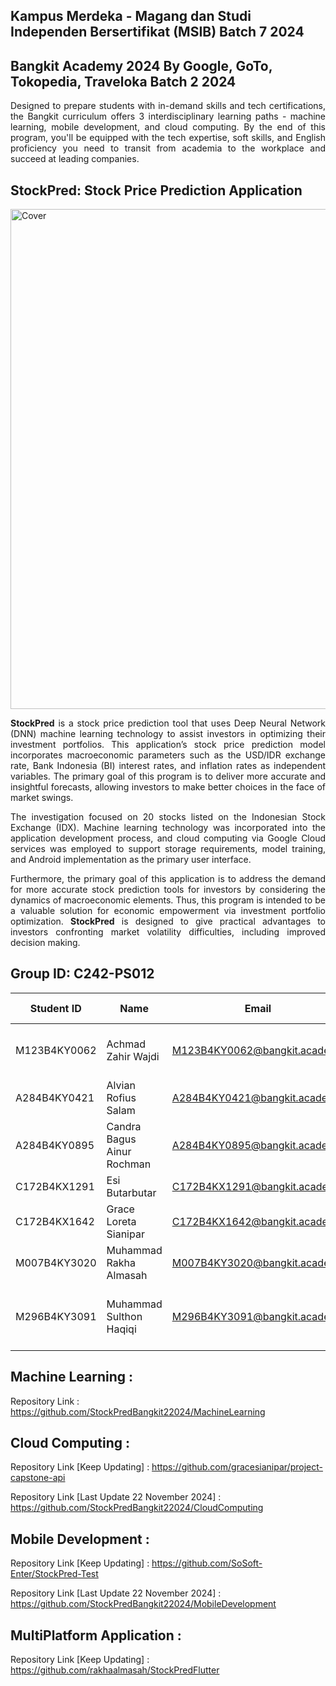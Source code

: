 ## Kampus Merdeka - Magang dan Studi Independen Bersertifikat (MSIB) Batch 7 2024

## Bangkit Academy 2024 By Google, GoTo, Tokopedia, Traveloka Batch 2 2024

<div align="justify">

Designed to prepare students with in-demand skills and tech certifications, the Bangkit curriculum offers 3 interdisciplinary learning paths - machine learning, mobile development, and cloud computing. By the end of this program, you'll be equipped with the tech expertise, soft skills, and English proficiency you need to transit from academia to the workplace and succeed at leading companies.

</div>


## StockPred: Stock Price Prediction Application
<img src="https://raw.githubusercontent.com/StockPredBangkit22024/asset/main/Team%20C242-PS012_Slide%20Presentation.pptx_page-0001.jpg" alt="Cover" width="800">

<div align="justify">

**StockPred** is a stock price prediction tool that uses Deep Neural Network (DNN) machine learning technology to assist investors in optimizing their investment portfolios. This application’s stock price prediction model incorporates macroeconomic parameters such as the USD/IDR exchange rate, Bank Indonesia (BI) interest rates, and inflation rates as independent variables. The primary goal of this program is to deliver more accurate and insightful forecasts, allowing investors to make better choices in the face of market swings.

The investigation focused on 20 stocks listed on the Indonesian Stock Exchange (IDX). Machine learning technology was incorporated into the application development process, and cloud computing via Google Cloud services was employed to support storage requirements, model training, and Android implementation as the primary user interface. 

Furthermore, the primary goal of this application is to address the demand for more accurate stock prediction tools for investors by considering the dynamics of macroeconomic elements. Thus, this program is intended to be a valuable solution for economic empowerment via investment portfolio optimization. **StockPred** is designed to give practical advantages to investors confronting market volatility difficulties, including improved decision making.

</div>



## Group ID: C242-PS012

| **Student ID**    | **Name**                     | **Email**                       | **Learning Path**       | **University**                                   |
|--------------------|------------------------------|----------------------------------|--------------------------|-------------------------------------------------|
| M123B4KY0062       | Achmad Zahir Wajdi          | M123B4KY0062@bangkit.academy    | Machine Learning         | Politeknik Elektronika Negeri Surabaya          |
| A284B4KY0421       | Alvian Rofius Salam         | A284B4KY0421@bangkit.academy    | Mobile Development       | Universitas Negeri Surabaya                     |
| A284B4KY0895       | Candra Bagus Ainur Rochman  | A284B4KY0895@bangkit.academy    | Mobile Development       | Universitas Negeri Surabaya                     |
| C172B4KX1291       | Esi Butarbutar              | C172B4KX1291@bangkit.academy    | Cloud Computing          | Universitas Mikroskil                           |
| C172B4KX1642       | Grace Loreta Sianipar       | C172B4KX1642@bangkit.academy    | Cloud Computing          | Universitas Mikroskil                           |
| M007B4KY3020       | Muhammad Rakha Almasah      | M007B4KY3020@bangkit.academy    | Machine Learning         | Universitas Dian Nuswantoro                     |
| M296B4KY3091       | Muhammad Sulthon Haqiqi     | M296B4KY3091@bangkit.academy    | Machine Learning         | Universitas Pembangunan Nasional Veteran Jawa Timur |

## Machine Learning :
Repository Link : https://github.com/StockPredBangkit22024/MachineLearning

## Cloud Computing :
Repository Link [Keep Updating] : https://github.com/gracesianipar/project-capstone-api

Repository Link [Last Update 22 November 2024] : https://github.com/StockPredBangkit22024/CloudComputing

## Mobile Development :
Repository Link [Keep Updating] : https://github.com/SoSoft-Enter/StockPred-Test

Repository Link [Last Update 22 November 2024] : https://github.com/StockPredBangkit22024/MobileDevelopment

## MultiPlatform Application :
Repository Link [Keep Updating] : https://github.com/rakhaalmasah/StockPredFlutter

